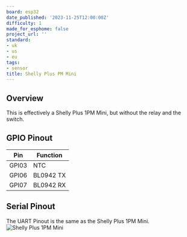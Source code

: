 ```yaml
---
board: esp32
date_published: '2023-11-25T12:00:00Z'
difficulty: 1
made_for_esphome: false
project_url: ''
standard:
- uk
- us
- eu
tags:
- sensor
title: Shelly Plus PM Mini
---
```


## Overview

This is effectively a Shelly Plus 1PM Mini, but without the relay and the switch.

## GPIO Pinout

| Pin   | Function     |
| ----- | ------------ |
| GPI03 | NTC          |
| GPI06 | BL0942 TX    |
| GPI07 | BL0942 RX    |

## Serial Pinout

The UART Pinout is the same as the Shelly Plus 1PM Mini.
![Shelly Plus 1PM Mini](../Shelly-Plus-1PM-Mini/shelly_plus_1pm_mini.png "Shelly Plus 1PM Mini")